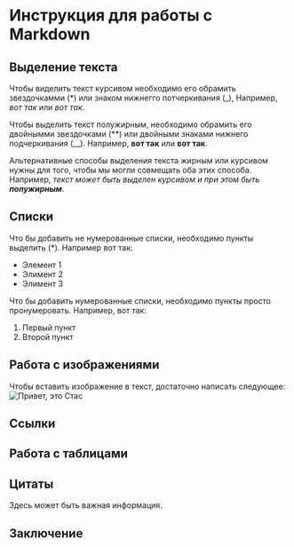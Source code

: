 # Инструкция для работы с Markdown

## Выделение текста

Чтобы виделить текст курсивом необходимо его обрамить звездочкамми (*) или знаком нижнегго потчеркивания (_), Например, *вот так* или _вот так_.

Чтобы выделить текст полужирным, необходимо обрамить его двойнымми звездочками (**) или двойными знаками нижнего подчеркивания (__).
Например, **вот так** или __вот так__.

Альтернативные способы выделения текста жирным или курсивом нужны для того, чтобы мы могли совмещать оба этих способа. Например, _текст может быть выделен курсивом и при этом быть **полужирным**_.

## Списки
Что бы добавить не нумерованные списки, необходимо пункты выделить (*).
Например вот так:
* Элемент 1
* Элимент 2
* Элимент 3

Что бы добавить нумерованные списки, необходимо пункты просто пронумеровать.
Например, вот так:
1. Первый пункт
2. Второй пункт

## Работа с изображениями

Чтобы вставить изображение в текст, достаточно написать следующее:
![Привет, это Стас](rb2.png)

## Ссылки

## Работа с таблицами

## Цитаты

Здесь может быть важная информация.

## Заключение

